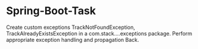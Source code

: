 # Spring-Boot-Task

Create custom exceptions TrackNotFoundException, TrackAlreadyExistsException in a
com.stack....exceptions package. Perform appropriate exception handling and propagation
Back.
